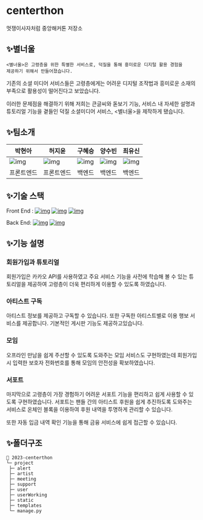 # centerthon
멋쟁이사자처럼 중앙해커톤 저장소
## ✨별너울 

```
<별너울>은 고령층을 위한 특별한 서비스로, 덕질을 통해 흥미로운 디지털 활용 경험을
제공하기 위해서 만들어졌습니다.
```

기존의 소셜 미디어 서비스들은 고령층에게는 어려운 디지털 조작법과 흥미로운 소재의 부족으로 활용성이 떨어진다고 보았습니다. 

이러한 문제점을 해결하기 위해 저희는 큰글씨와 돋보기 기능, 서비스 내 자세한 설명과 튜토리얼 기능을 곁들인 덕질 소셜미디어 서비스, <별너울>을 제작하게 됐습니다.



## ✨팀소개

| 박현아                                                       | 허지윤                                                       | 구혜승                                                       | 양수빈                                                       | 최유신                                                       |
| ------------------------------------------------------------ | ------------------------------------------------------------ | ------------------------------------------------------------ | ------------------------------------------------------------ | ------------------------------------------------------------ |
| ![img](https://octagonal-woodpecker-0a7.notion.site/image/https%3A%2F%2Fs3-us-west-2.amazonaws.com%2Fsecure.notion-static.com%2Fdf8a4090-f3f7-4dcc-99ec-8bce79c2050b%2F54591ADB-21CB-422C-8B1C-E1E1738CE03B_-_%25EB%25B0%2595%25ED%2598%2584%25EC%2595%2584.png?table=block&id=fc0d07a6-a096-4a54-890c-f11771612985&spaceId=6dc0c0e9-3a1f-45fe-9ae7-c17982eb6ffe&width=260&userId=&cache=v2) | ![img](https://octagonal-woodpecker-0a7.notion.site/image/https%3A%2F%2Fs3-us-west-2.amazonaws.com%2Fsecure.notion-static.com%2F9b420654-1d21-497b-a5f4-8e99d7897ac1%2F%25ED%2597%2588%25EC%25A7%2580%25EC%259C%25A4_-_jiyoon_heo.png?table=block&id=d50260ab-b136-4e34-97a9-9e0cf308e999&spaceId=6dc0c0e9-3a1f-45fe-9ae7-c17982eb6ffe&width=290&userId=&cache=v2) | ![img](https://octagonal-woodpecker-0a7.notion.site/image/https%3A%2F%2Fs3-us-west-2.amazonaws.com%2Fsecure.notion-static.com%2Faf0f8e90-4ec4-4012-94dc-1caab3359755%2F%25EA%25B5%25AC%25ED%2598%259C%25EC%2594%2585.png?table=block&id=08c3384f-7f65-41b5-9890-9437e7cf90f6&spaceId=6dc0c0e9-3a1f-45fe-9ae7-c17982eb6ffe&width=260&userId=&cache=v2) | ![img](https://octagonal-woodpecker-0a7.notion.site/image/https%3A%2F%2Fs3-us-west-2.amazonaws.com%2Fsecure.notion-static.com%2Ffdac7cda-cad6-4497-b83d-5e3a0eea220e%2FKakaoTalk_20230509_191533133.png?table=block&id=4e0dc98f-1e4d-4d4b-ba2a-8e13f1090a45&spaceId=6dc0c0e9-3a1f-45fe-9ae7-c17982eb6ffe&width=290&userId=&cache=v2) | ![img](https://octagonal-woodpecker-0a7.notion.site/image/https%3A%2F%2Fs3-us-west-2.amazonaws.com%2Fsecure.notion-static.com%2F78654b4b-480d-4649-9669-7781c96a70d0%2FIMG_9353_-_%25EC%25B5%259C%25EC%259C%25A0%25EC%258B%25A0.png?table=block&id=37d2aab5-14bc-4b10-ad0d-efc4a1ed6125&spaceId=6dc0c0e9-3a1f-45fe-9ae7-c17982eb6ffe&width=290&userId=&cache=v2) |
| 프론트엔드                                                   | 프론트엔드                                                   | 백엔드                                                       | 백엔드                                                       | 백엔드                                                       |



## ✨기술 스택

Front End : [![img](https://camo.githubusercontent.com/5a7100155d1a7b75357a90e8810530b21c8723c59f2976d0dafc7950205336d7/68747470733a2f2f696d672e736869656c64732e696f2f62616467652f68746d6c352d4533344632363f7374796c653d666f722d7468652d6261646765266c6f676f3d68746d6c35266c6f676f436f6c6f723d7768697465)](https://camo.githubusercontent.com/5a7100155d1a7b75357a90e8810530b21c8723c59f2976d0dafc7950205336d7/68747470733a2f2f696d672e736869656c64732e696f2f62616467652f68746d6c352d4533344632363f7374796c653d666f722d7468652d6261646765266c6f676f3d68746d6c35266c6f676f436f6c6f723d7768697465) [![img](https://camo.githubusercontent.com/d1a61dccdba51c4d1ff3306fe00404de9162915d282bade8ef91b992f84ebd35/68747470733a2f2f696d672e736869656c64732e696f2f62616467652f6373732d3135373242363f7374796c653d666f722d7468652d6261646765266c6f676f3d63737333266c6f676f436f6c6f723d7768697465)](https://camo.githubusercontent.com/d1a61dccdba51c4d1ff3306fe00404de9162915d282bade8ef91b992f84ebd35/68747470733a2f2f696d672e736869656c64732e696f2f62616467652f6373732d3135373242363f7374796c653d666f722d7468652d6261646765266c6f676f3d63737333266c6f676f436f6c6f723d7768697465) [![img](https://camo.githubusercontent.com/d147c6135f0f61373ceeae9035902f4c70578cb7bebacbf9a629bbfa0c035b0c/68747470733a2f2f696d672e736869656c64732e696f2f62616467652f6a6176617363726970742d4637444631453f7374796c653d666f722d7468652d6261646765266c6f676f3d6a617661736372697074266c6f676f436f6c6f723d626c61636b)](https://camo.githubusercontent.com/d147c6135f0f61373ceeae9035902f4c70578cb7bebacbf9a629bbfa0c035b0c/68747470733a2f2f696d672e736869656c64732e696f2f62616467652f6a6176617363726970742d4637444631453f7374796c653d666f722d7468652d6261646765266c6f676f3d6a617661736372697074266c6f676f436f6c6f723d626c61636b)

Back End: [![img](https://camo.githubusercontent.com/5d8f10d34ebf49b459c6747dff496c18f5100d8fa8229ddbb88ddc0efd494279/68747470733a2f2f696d672e736869656c64732e696f2f62616467652f707974686f6e2d3337373641423f7374796c653d666f722d7468652d6261646765266c6f676f3d707974686f6e266c6f676f436f6c6f723d7768697465)](https://camo.githubusercontent.com/5d8f10d34ebf49b459c6747dff496c18f5100d8fa8229ddbb88ddc0efd494279/68747470733a2f2f696d672e736869656c64732e696f2f62616467652f707974686f6e2d3337373641423f7374796c653d666f722d7468652d6261646765266c6f676f3d707974686f6e266c6f676f436f6c6f723d7768697465) [![img](https://camo.githubusercontent.com/45a08fd62000319cdc6c0b021cc831dc611df2d23bd94d129dea36fc02dc1a77/68747470733a2f2f696d672e736869656c64732e696f2f62616467652f646a616e676f2d3039324532303f7374796c653d666f722d7468652d6261646765266c6f676f3d646a616e676f266c6f676f436f6c6f723d7768697465)](https://camo.githubusercontent.com/45a08fd62000319cdc6c0b021cc831dc611df2d23bd94d129dea36fc02dc1a77/68747470733a2f2f696d672e736869656c64732e696f2f62616467652f646a616e676f2d3039324532303f7374796c653d666f722d7468652d6261646765266c6f676f3d646a616e676f266c6f676f436f6c6f723d7768697465)



## ✨기능 설명

### **회원가입과 튜토리얼**

회원가입은 카카오 API를 사용하였고 주요 서비스 기능을 사전에 학습해 볼 수 있는 튜토리얼을 제공하여 고령층이 더욱 편리하게 이용할 수 있도록 하였습니다.

### **아티스트 구독**

아티스트 정보를 제공하고 구독할 수 있습니다. 또한 구독한 아티스트별로 이용 행보 서비스를 제공합니다. 기본적인 게시판 기능도 제공하고있습니다.

### **모임**

오프라인 만남을 쉽게 주선할 수 있도록 도와주는 모임 서비스도 구현하였는데 회원가입 시 입력한 보호자 전화번호를 통해 모임의 안전성을 확보하였습니다.

### **서포트**

마지막으로 고령층이 가장 경험하기 어려운 서포트 기능을 편리하고 쉽게 사용할 수 있도록 구현하였습니다. 서포트는 팬들 간의 아티스트 후원을 쉽게 추진하도록 도와주는 서비스로 온체인 블록을 이용하여 후원 내역을 투명하게 관리할 수 있습니다.

또한 자동 입금 내역 확인 기능을 통해 금융 서비스에 쉽게 접근할 수 있습니다.



## ✨폴더구조

```
📂 2023-centerthon
└─ project
 ├─ alert
 ├─ artist
 ├─ meeting
 ├─ support
 ├─ user
 ├─ userWorking
 ├─ static
 ├─ templates
 └─ manage.py
 
```

